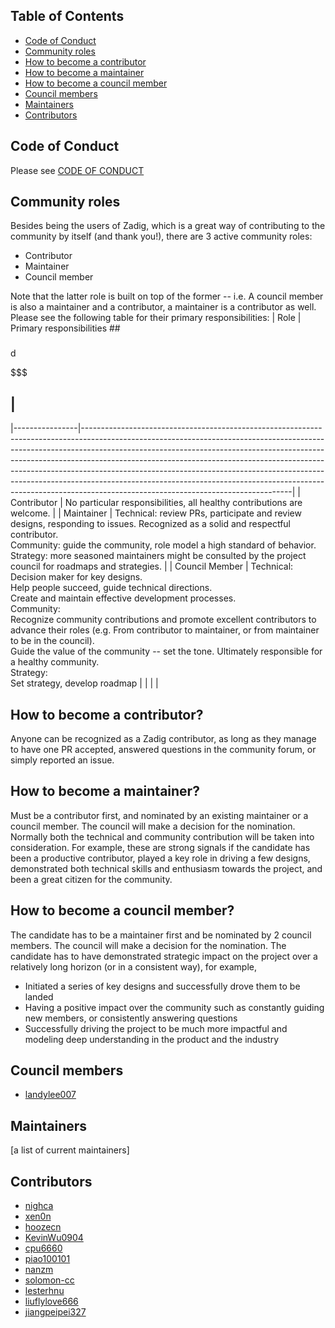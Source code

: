 ## Table of Contents

- [Code of Conduct](#code-of-conduct)
- [Community roles](#community-roles)
- [How to become a contributor](#how-to-become-a-contributor)
- [How to become a maintainer](#how-to-become-a-maintainer)
- [How to become a council member](#how-to-become-a-council-member)
- [Council members](#council-members)
- [Maintainers](#maintainers)
- [Contributors](#contributors)

## Code of Conduct
Please see [CODE OF CONDUCT](CODE_OF_CONDUCT.md)

## Community roles

Besides being the users of Zadig, which is a great way of contributing to the community by itself (and thank you!), there are 3 active community roles:
- Contributor
- Maintainer
- Council member

Note that the latter role is built on top of the former -- i.e. A council member is also a maintainer and a contributor, a maintainer is a contributor as well. Please see the following table for their primary responsibilities:
| Role           | Primary responsibilities                                                                                                                 ##  


###

###
d




$$$







##

##                                                                                                                                                                                                                                                                                                                                                                           |
|----------------|----------------------------------------------------------------------------------------------------------------------------------------------------------------------------------------------------------------------------------------------------------------------------------------------------------------------------------------------------------------------------------------------------------------------------------------------------------------------------------------------------------------------------------------|
| Contributor    | No particular responsibilities, all healthy contributions are welcome.                                                                                                                                                                                                                                                                                                                                                                                                                                                                 |
| Maintainer     | Technical: review PRs, participate and review designs, responding to issues. Recognized as a solid and respectful contributor.<br>Community: guide the community, role model a high standard of behavior.<br>Strategy: more seasoned maintainers might be consulted by the project council for roadmaps and strategies.                                                                                                                                                                                                                |
| Council Member | Technical:<br>Decision maker for key designs.<br>Help people succeed, guide technical directions.<br>Create and maintain  effective development processes.<br>Community: <br>Recognize community contributions and promote excellent contributors to advance their roles (e.g. From contributor to maintainer, or from maintainer to be in the council). <br>Guide the value of the community -- set the tone. Ultimately responsible for a healthy community.<br>Strategy:  <br>Set strategy, develop roadmap |
|                |                                                                                                                                                                                                                                                                                                                                                                                                                                                                                                                                        |

## How to become a contributor?
Anyone can be recognized as a Zadig contributor, as long as they manage to have one PR accepted, answered questions in the community forum, or simply reported an issue.

## How to become a maintainer?
Must be a contributor first, and nominated by an existing maintainer or a council member.
The council will make a decision for the nomination. Normally both the technical and community contribution will be taken into consideration. For example, these are strong signals if the candidate has been a productive contributor, played a key role in driving a few designs, demonstrated both technical skills and enthusiasm towards the project, and been a great citizen for the community.

## How to become a council member?
The candidate has to be a maintainer first and be nominated by 2 council members.
The council will make a decision for the nomination. The candidate has to have demonstrated strategic impact on the project over a relatively long horizon (or in a consistent way), for example,
- Initiated a series of key designs and successfully drove them to be landed
- Having a positive impact over the community such as constantly guiding new members, or consistently answering questions
- Successfully driving the project to be much more impactful and modeling deep understanding in the product and the industry

## Council members
- [landylee007](https://github.com/landylee007)

## Maintainers
[a list of current maintainers]

## Contributors
- [nighca](https://github.com/nighca)
- [xen0n](https://github.com/xen0n)
- [hoozecn](https://github.com/hoozecn)
- [KevinWu0904](https://github.com/KevinWu0904)
- [cpu6660](https://github.com/cpu6660)
- [piao100101](https://github.com/piao100101)
- [nanzm](https://github.com/nanzm)
- [solomon-cc](https://github.com/solomon-cc)
- [lesterhnu](https://github.com/lesterhnu)
- [liuflylove666](https://github.com/liuflylove666)
- [jiangpeipei327](https://github.com/jiangpeipei327)


